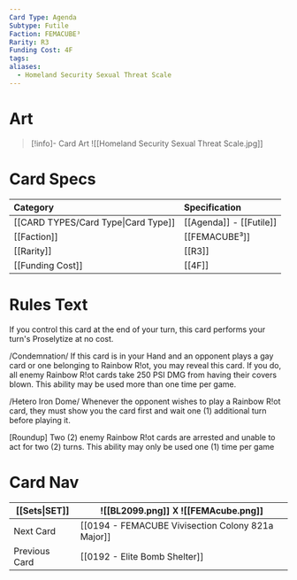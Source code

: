 ```yaml
---
Card Type: Agenda
Subtype: Futile
Faction: FEMACUBE³
Rarity: R3
Funding Cost: 4F
tags: 
aliases:
  - Homeland Security Sexual Threat Scale
---
```

# Art

> [!info]- Card Art
> ![[Homeland Security Sexual Threat Scale.jpg]]

# Card Specs

| Category                            | Specification     |
|:----------------------------------- |:----------------- |
| [[CARD TYPES/Card Type\|Card Type]] | [[Agenda]] - [[Futile]] |
| [[Faction]]                         | [[FEMACUBE³]]              |
| [[Rarity]]                          | [[R3]]              |
| [[Funding Cost]]                    | [[4F]]            |

# Rules Text

If you control this card at the end of your turn, this card performs your turn's Proselytize at no cost.

/Condemnation/
If this card is in your Hand and an opponent plays a gay card or one belonging to Rainbow R!ot, you may reveal this card.
If you do, all enemy Rainbow R!ot cards take 250 PSI DMG from having their covers blown. 
This ability may be used more than one time per game.

/Hetero Iron Dome/ 
Whenever the opponent wishes to play a Rainbow R!ot card, 
they must show you the card first and wait one (1) additional turn before playing it. 

[Roundup] 
Two (2) enemy Rainbow R!ot cards are arrested and unable to act for two (2) turns. 
This ability may only be used one (1) time per game

# Card Nav

| [[Sets\|SET]] |  ![[BL2099.png]] 𐌢 ![[FEMAcube.png]] |
| --- | --- |  
| Next Card | [[0194 - FEMACUBE Vivisection Colony 821a Major]] |  
| Previous Card | [[0192 - Elite Bomb Shelter]] |  

